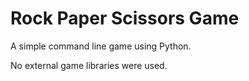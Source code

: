 # Rock Paper Scissors Game

A simple command line game using Python.

No external game libraries were used.

